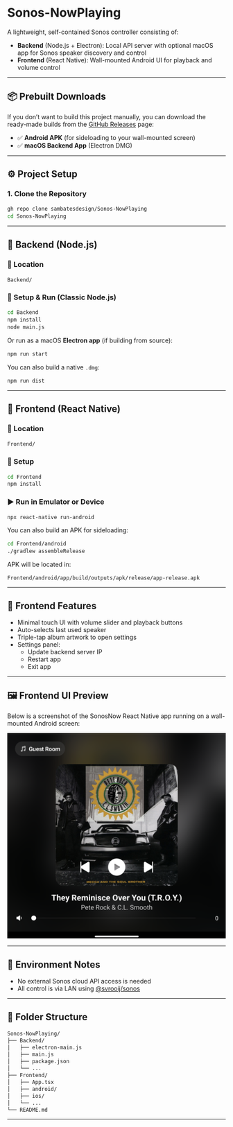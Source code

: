 # Sonos-NowPlaying

A lightweight, self-contained Sonos controller consisting of:

- **Backend** (Node.js + Electron): Local API server with optional macOS app for Sonos speaker discovery and control
- **Frontend** (React Native): Wall-mounted Android UI for playback and volume control

---

## 📦 Prebuilt Downloads

If you don’t want to build this project manually, you can download the ready-made builds from the [GitHub Releases](https://github.com/sambatesdesign/Sonos-NowPlaying/releases) page:

- ✅ **Android APK** (for sideloading to your wall-mounted screen)
- ✅ **macOS Backend App** (Electron DMG)

---

## ⚙️ Project Setup

### 1. Clone the Repository

```bash
gh repo clone sambatesdesign/Sonos-NowPlaying
cd Sonos-NowPlaying
```

---

## 🧠 Backend (Node.js)

### 📁 Location

`Backend/`

### 🔧 Setup & Run (Classic Node.js)

```bash
cd Backend
npm install
node main.js
```

Or run as a macOS **Electron app** (if building from source):

```bash
npm run start
```

You can also build a native `.dmg`:

```bash
npm run dist
```

---

## 📱 Frontend (React Native)

### 📁 Location

`Frontend/`

### 🔧 Setup

```bash
cd Frontend
npm install
```

### ▶️ Run in Emulator or Device

```bash
npx react-native run-android
```

You can also build an APK for sideloading:

```bash
cd Frontend/android
./gradlew assembleRelease
```

APK will be located in:

```
Frontend/android/app/build/outputs/apk/release/app-release.apk
```

---

## 🔑 Frontend Features

- Minimal touch UI with volume slider and playback buttons
- Auto-selects last used speaker
- Triple-tap album artwork to open settings
- Settings panel:
  - Update backend server IP
  - Restart app
  - Exit app

---

## 🖼 Frontend UI Preview

Below is a screenshot of the SonosNow React Native app running on a wall-mounted Android screen:

![SonosNow UI](Frontend/screenshot-ui.png)

---

## 🔐 Environment Notes

- No external Sonos cloud API access is needed
- All control is via LAN using [@svrooij/sonos](https://github.com/svrooij/node-sonos-ts)

---

## 🧼 Folder Structure

```
Sonos-NowPlaying/
├── Backend/
│   ├── electron-main.js
│   ├── main.js
│   ├── package.json
│   └── ...
├── Frontend/
│   ├── App.tsx
│   ├── android/
│   ├── ios/
│   └── ...
└── README.md
```

---
